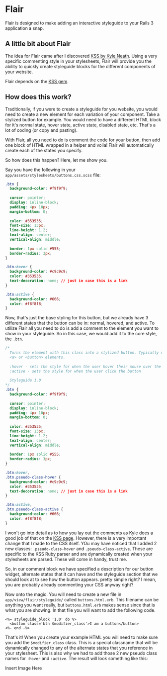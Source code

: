 Flair
==========================

Flair is designed to make adding an interactive styleguide to your Rails 3
application a snap.

A little bit about Flair
--------------------------

The idea for Flair came after I discovered [KSS by Kyle Neath](https://github.com/kneath/kss).
Using a very specific commenting style in your stylesheets, Flair will provide
you the ability to quickly create styleguide blocks for the different components
of your website.

Flair depends on the [KSS gem](https://github.com/kneath/kss).

How does this work?
--------------------------

Traditionally, if you were to create a styleguide for you website, you would
need to create a new element for each variation of your component. Take a
stylized button for example. You would need to have a different HTML block for
it's normal state, hover state, active state, disabled state, etc. That's a lot
of coding (or copy and pasting).

With Flair, all you need to do is comment the code for your button, then add
one block of HTML wrapped in a helper and voila! Flair will automatically create
each of the states you specify.

So how does this happen? Here, let me show you.

Say you have the following in your `app/assets/stylesheets/buttons.css.scss`
file:

```css
.btn {
  background-color: #f9f9f9;
  
  cursor: pointer;
  display: inline-block;
  padding: 4px 10px;
  margin-bottom: 0;
  
  color: #353535;
  font-size: 13px;
  line-height: 1.2;
  text-align: center;
  vertical-align: middle;
  
  border: 1px solid #555;
  border-radius: 3px;
}

.btn:hover {
  background-color: #c9c9c9;
  color: #353535;
  text-decoration: none; // just in case this is a link
}

.btn:active {
  background-color: #666;
  color: #f8f8f8;
}
```

Now, that's just the base styling for this button, but we already have 3
different states that the button can be in: normal, hovered, and active. To
utilize Flair all you need to do is add a comment to the element you want to
show in your styleguide. So in this case, we would add it to the core style, the
`.btn`.

```css
/*
  Turns the element with this class into a stylized button. Typically used on
  <a> or <button> elements.
  
  :hover - sets the style for when the user hover their mouse over the element
  :active - sets the style for when the user click the button
  
  Styleguide 1.0
*/
.btn {
  background-color: #f9f9f9;
  
  cursor: pointer;
  display: inline-block;
  padding: 4px 10px;
  margin-bottom: 0;
  
  color: #353535;
  font-size: 13px;
  line-height: 1.2;
  text-align: center;
  vertical-align: middle;
  
  border: 1px solid #555;
  border-radius: 3px;
}

.btn:hover,
.btn.pseudo-class-hover {
  background-color: #c9c9c9;
  color: #353535;
  text-decoration: none; // just in case this is a link
}

.btn:active,
.btn.pseudo-class-active {
  background-color: #666;
  color: #f8f8f8;
}
```

I won't go into detail as to how you lay out the comments as Kyle does a good
job of that on the [KSS page](http://github.com/kneath/kss). However, there
is a very important change that I made to the CSS itself. YOu may have noticed
that I added 2 new classes: `.pseudo-class-hover` and `.pseudo-class-active`.
These are specific to the KSS Ruby parser and are dynamically created when 
your stylesheets are parsed. These will come in handy, trust me.

So, in our comment block we have specified a description for our button widget,
alternate states that it can have and the styleguide section that we should
look at to see how the button appears. pretty simple right? I mean, you are
probably already commenting your CSS anyway right?

Now onto the magic. You will need to create a new file in
`app/view/flair/styleguide/` called `buttons.html.erb`. This filename can be
anything you want really, but `buttons.html.erb` makes sense since that is
what you are showing. In that file you will want to add the following code.

```erb
<%= styleguide_block '1.0' do %>
  <button class='btn $modifier_class'>I am a button</button>
<%- end -%>
```

That's it! When you create your example HTML you will need to make sure you
add the `$modifier_class` class. This is a special classname that will be
dynamically changed to any of the alternate states that you reference in your
stylesheet. This is also why we had to add those 2 new pseudo class names for
`:hover` and `:active`. The result will look something like this:

Insert Image Here